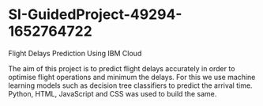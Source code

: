 # SI-GuidedProject-49294-1652764722
Flight Delays Prediction Using IBM Cloud

The aim of this project is to predict flight delays accurately in order to optimise flight operations and minimum the delays. For this we use machine learning models such as decision tree classifiers to predict the arrival time. Python, HTML, JavaScript and CSS was used to build the same.
